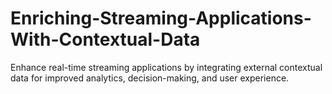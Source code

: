 # Enriching-Streaming-Applications-With-Contextual-Data
Enhance real-time streaming applications by integrating external contextual data for improved analytics, decision-making, and user experience.
